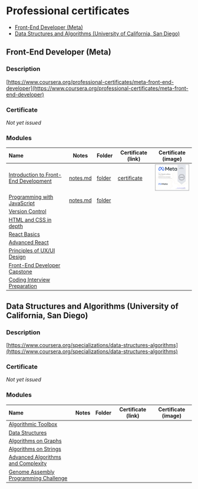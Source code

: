 <!-- omit in toc -->
# Professional certificates

- [Front-End Developer (Meta)](#front-end-developer-meta)
- [Data Structures and Algorithms (University of California, San Diego)](#data-structures-and-algorithms-university-of-california-san-diego)

## Front-End Developer (Meta)

<!-- omit in toc -->
### Description

[https://www.coursera.org/professional-certificates/meta-front-end-developer](https://www.coursera.org/professional-certificates/meta-front-end-developer)

<!-- omit in toc -->
### Certificate

*Not yet issued*

<!-- omit in toc -->
### Modules

| Name                                                                                                          | Notes                                                                                                                                         | Folder                                                                                                                             | Certificate (link)                                                                   | Certificate (image)                                                                                                                                                                                                                                                            |
| :------------------------------------------------------------------------------------------------------------ | --------------------------------------------------------------------------------------------------------------------------------------------- | ---------------------------------------------------------------------------------------------------------------------------------- | ------------------------------------------------------------------------------------ | ------------------------------------------------------------------------------------------------------------------------------------------------------------------------------------------------------------------------------------------------------------------------------ |
| [Introduction to Front-End Development](https://www.coursera.org/learn/introduction-to-front-end-development) | [notes.md](https://github.com/thorlindberg/certificates/tree/main/Front-End%20Developer/Introduction%20to%20Front-End%20Development/notes.md) | [folder](https://github.com/thorlindberg/certificates/tree/main/Front-End%20Developer/Introduction%20to%20Front-End%20Development) | [certificate](https://www.coursera.org/account/accomplishments/records/65ENNUWMS2L3) | <a href="Front-End%20Developer/Introduction%20to%20Front-End%20Development/certificate.png"><img alt="Image of certificate for Introduction to Front-End Development" src="Front-End%20Developer/Introduction%20to%20Front-End%20Development/certificate.png" width="100"></a> |
| [Programming with JavaScript](https://www.coursera.org/learn/programming-with-javascript)                     | [notes.md](https://github.com/thorlindberg/certificates/tree/main/Front-End%20Developer/Programming%20with%20JavaScript/notes.md)             | [folder](https://github.com/thorlindberg/certificates/tree/main/Front-End%20Developer/Programming%20with%20JavaScript)             |                                                                                      |                                                                                                                                                                                                                                                                                |
| [Version Control](https://www.coursera.org/learn/introduction-to-version-control)                             |                                                                                                                                               |                                                                                                                                    |                                                                                      |                                                                                                                                                                                                                                                                                |
| [HTML and CSS in depth](https://www.coursera.org/learn/html-and-css-in-depth)                                 |                                                                                                                                               |                                                                                                                                    |                                                                                      |                                                                                                                                                                                                                                                                                |
| [React Basics](https://www.coursera.org/learn/react-basics)                                                   |                                                                                                                                               |                                                                                                                                    |                                                                                      |                                                                                                                                                                                                                                                                                |
| [Advanced React](https://www.coursera.org/learn/advanced-react)                                               |                                                                                                                                               |                                                                                                                                    |                                                                                      |                                                                                                                                                                                                                                                                                |
| [Principles of UX/UI Design](https://www.coursera.org/learn/principles-of-ux-ui-design)                       |                                                                                                                                               |                                                                                                                                    |                                                                                      |                                                                                                                                                                                                                                                                                |
| [Front-End Developer Capstone](https://www.coursera.org/learn/meta-front-end-developer-capstone)              |                                                                                                                                               |                                                                                                                                    |                                                                                      |                                                                                                                                                                                                                                                                                |
| [Coding Interview Preparation](https://www.coursera.org/learn/coding-interview-preparation)                   |                                                                                                                                               |                                                                                                                                    |                                                                                      |                                                                                                                                                                                                                                                                                |

## Data Structures and Algorithms (University of California, San Diego)

<!-- omit in toc -->
### Description

[https://www.coursera.org/specializations/data-structures-algorithms](https://www.coursera.org/specializations/data-structures-algorithms)

<!-- omit in toc -->
### Certificate

*Not yet issued*

<!-- omit in toc -->
### Modules

| Name                                                                                                    | Notes | Folder | Certificate (link) | Certificate (image) |
| :------------------------------------------------------------------------------------------------------ | ----- | ------ | ------------------ | ------------------- |
| [Algorithmic Toolbox](https://www.coursera.org/learn/algorithmic-toolbox)                               |       |        |                    |                     |
| [Data Structures](https://www.coursera.org/learn/data-structures)                                       |       |        |                    |                     |
| [Algorithms on Graphs](https://www.coursera.org/learn/algorithms-on-graphs)                             |       |        |                    |                     |
| [Algorithms on Strings](https://www.coursera.org/learn/algorithms-on-strings)                           |       |        |                    |                     |
| [Advanced Algorithms and Complexity](https://www.coursera.org/learn/advanced-algorithms-and-complexity) |       |        |                    |                     |
| [Genome Assembly Programming Challenge](https://www.coursera.org/learn/assembling-genomes)              |       |        |                    |                     |